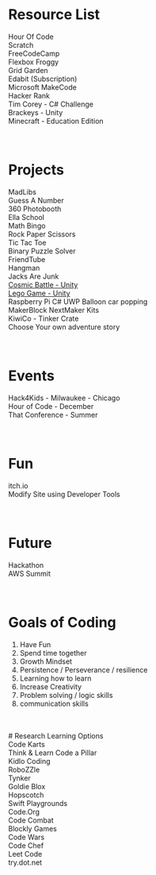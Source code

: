 # Resource List</br>
Hour Of Code</br>
Scratch</br>
FreeCodeCamp</br>
Flexbox Froggy</br>
Grid Garden</br>
Edabit (Subscription)</br>
Microsoft MakeCode</br>
Hacker Rank</br>
Tim Corey - C# Challenge</br>
Brackeys - Unity</br>
Minecraft - Education Edition</br>
</br>
</br>
# Projects</br>
MadLibs</br>
Guess A Number</br>
360 Photobooth</br>
Ella School</br>
Math Bingo</br>
Rock Paper Scissors</br>
Tic Tac Toe</br>
Binary Puzzle Solver</br>
FriendTube</br>
Hangman</br>
Jacks Are Junk</br>
<a href="https://kevmoens.s3.amazonaws.com/CosmicBattle/index.html">Cosmic Battle - Unity</a></br>
<a href="https://kevmoens.s3.amazonaws.com/LegoSampleGame/index.html">Lego Game - Unity</a></br>
Raspberry Pi C# UWP Balloon car popping</br>
MakerBlock NextMaker Kits</br>
KiwiCo - Tinker Crate</br>
Choose Your own adventure story</br>
</br>
</br>
# Events</br>
Hack4Kids - Milwaukee - Chicago</br>
Hour of Code - December</br>
That Conference - Summer</br>
</br>
</br>
# Fun</br>
itch.io</br>
Modify Site using Developer Tools</br>
</br>
</br>
# Future</br>
Hackathon</br>
AWS Summit</br>
</br>
</br>
# Goals of Coding</br>
1. Have Fun</br>
2. Spend time together</br> 
3. Growth Mindset</br>
4. Persistence / Perseverance / resilience</br>
5. Learning how to learn</br>
6. Increase Creativity</br>
7. Problem solving / logic skills</br>
8. communication skills</br>
</br>
</br>
# Research Learning Options</br>
Code Karts</br>
Think & Learn Code a Pillar</br>
Kidlo Coding</br>
RoboZZle</br>
Tynker</br>
Goldie Blox</br>
Hopscotch</br>
Swift Playgrounds</br>
Code.Org</br>
Code Combat</br>
Blockly Games</br>
Code Wars</br>
Code Chef</br>
Leet Code</br>
try.dot.net</br>